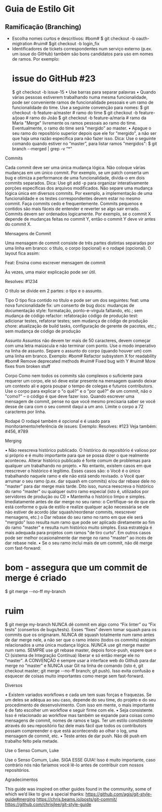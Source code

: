 # Guia de Estilo Git

## Ramificação (Branching)

- Escolha nomes curtos e descritivos:
	#bom# $ git checkout -b oauth-migtration
	#ruim# $git checkout -b login_fix
- Identificadores de tickets correspondentes num serviço externo (p.ex. um issue do GitHub) também são bons candidatos para uso em nomes de ramos. Por exemplo:
	# issue do GitHub #23
	$ git checkout -b issue-15
•	Use barras para separar palavras
•	Quando várias pessoas estiverem trabalhando numa mesma funcionalidade, pode ser conveniente ramos de funcionalidade pessoais e um ramo de funcionalidade do time. Use a seguinte convenção para nomes:
	$ git checkout -b feature-a/master # ramo do time
	$ git checkout -b feature-a/joao # ramo do João
	$ git checkout -b feature-a/maria # ramo da Maria
	"Merge" livremente os ramos pessoais ao ramo do time. Eventualmente, o ramo do time será "mergido" ao master.
•	Apague o seu ramo do repositório superior depois que ele for "mergido", a não ser que haja uma razão específica para não fazer isso.
	Dica: Use o seguinte comando quando estiver no “master”, para listar ramos "mergidos": 
	$ git branch --merged | grep -v “\*”

Commits

Cada commit deve ser uma única mudança lógica. Não coloque várias mudanças em um único commit. Por exemplo, se um patch conserta um bug e otimiza a performance de uma funcionalidade, divida-o em dois commits separados.
Dica: Use git add -p para organizar interativamente porções específicas dos arquivos modificados.
Não separe uma mudança lógica única em diversos commits. Por exemplo, a implementação de uma funcionalidade e os testes correspondentes devem estar no mesmo commit.
Faça commits cedo e frequentemente. Commits pequenos e contidos são mais fáceis de entender e reverter se algo sair errado.
Commits devem ser ordenados logicamente. Por exemplo, se o commit X depende de mudanças feitas no commit Y, então o commit Y deve vir antes do commit X.

Mensagens de Commit

Uma mensagem de commit consiste de três partes distintas separadas por uma linha em branco: o título, o corpo (opcional) e o rodapé (opcional). O layout fica assim:

Feat: Ensina como escrever mensagem de commit

Às vezes, uma maior explicação pode ser útil.

Resolves: #1234

O título se divide em 2 partes: o tipo e o assunto.

Tipo
O tipo fica contido no título e pode ser um dos seguintes:
feat: uma nova funcionalidade
fix: um conserto de bug
docs: mudanças de documentação
style: formatação, ponto-e-vírgula faltando, etc.; sem mudança de código
refactor: refatoração código de produção
test: adicionar testes, refatorar testes; sem mudança de código de produção
chore: atualização de build tasks, configuração de gerente de pacotes, etc.; sem mudança de código de produção

Assunto
Assuntos não devem ter mais de 50 caracteres, devem começar com uma letra maiúscula e não terminar com ponto. Use o modo imperativo na linha de assunto. Separe o assunto do corpo (quando houver um) com uma linha em branco.
Exemplo: #bom# Refactor subsystem X for readability #bom# Remove deprecated methods #ruim# Fixed bug with Y #ruim# More fixes from broken stuff

Corpo
Como nem todos os commits são complexos o suficiente para requerer um corpo, ele só deve estar presente na mensagem quando deixar um contexto ali e agora poupar o tempo de colegas e futuros contributors. 
Use o corpo para explicar o "o quê?" e o "por quê?" de um commit, não o "como?" – o código é que deve fazer isso. 
Quando escrever uma mensagem de commit, pense no que você mesmo precisaria saber se você desse de cara com o seu commit daqui a um ano.
Limite o corpo a 72 caracteres por linha.

Rodapé
O rodapé também é opcional e é usado para monitoramento/referência de issues:
Exemplo: 
Resolves: #123
Veja também: #456, #789

Merging

•	Não reescreva histórico publicado. O histórico do repositório é valioso por si próprio e é muito importante para que se possa dizer o que realmente aconteceu. Alterar histórico publicado é fonte comum de problemas para qualquer um trabalhando no projeto.
•	No entanto, existem casos em que reescrever o histórico é legítimo. Esses casos são:
o	Você é o único trabalhando naquele ramo e ele não está sendo revisado.
o	Você quer arrumar o seu ramo (p.ex. dar squash em commits) e/ou dar rebase dele no “master” para dar merge mais tarde.
Dito isso, nunca reescreva o histórico do ramo "master" ou qualquer outro ramo especial (isto é, utilizados por servidores de produção ou CI)
•	Mantenha o histórico limpo e simples. Imediatamente antes de dar merge no seu ramo:
o	Certifique-se de que ele está conforme o guia de estilo e realize qualquer ação necessária se ele não estiver de acordo (dar squash/reordenar commits, reescrever mensagens, etc.)
o	Dar rebase do seu ramo no ramo em que ele será "mergido"
Isso resulta num ramo que pode ser aplicado diretamente ao fim do ramo "master" e resulta num histórico muito simples.
Essa estratégia é mais adequada para projetos com ramos "de tiro curto". Em outros casos pode ser melhor ocasionalmente dar merge no ramo "master" ao incés de dar rebase nele.
•	Se o seu ramo inclui mais de um commit, não dê merge com fast-forward:
# bom - assegura que um commit de merge é criado
$ git merge --no-ff my-branch
# ruim
$ git merge my-branch
NUNCA dê commit em algo como “Fix linter” ou “Fix tests” (consertos de bugs/tests). Esses “fixes” devem tomar squash para os commits que os originaram.
NUNCA dê squash totalmente num ramo antes de dar merge nele, a não ser que o ramo inteiro (todos os commits) estejam relacionados a uma única mudança lógica.
NUNCA use git merge master num ramo. SEMPRE use git rebase master, depois force-push, espere que o CI (sistema de Integração Contínua) liberar e só então merge ele no "master".
A CONVENÇÃO é sempre usar a interface web do Github para dar merge no "master" e NUNCA usar Git na linha de comando (isto é, git checkout master; git merge --no-ff branch; git push). Isso evita confusão e esquecer de coisas muito importantes como merge sem fast-forward.

Diversos

•	Existem variados workflows e cada um tem suas forças e fraquezas. Se um deles se adéqua ao seu caso, depende do seu time, do projeto e do seu procedimento de desenvolvimento.
Com isso em mente, o mais importante é de fato escolher um workflow e seguir firme com ele.
•	Seja consistente. Isso é relacionado ao workflow mas também se expande para coisas como mensagens de commit, nomes de ramos e tags. Ter um estilo constistente através do seu repositório faz dele mais fácil que todos os contributors possam compreender o que está acontecendo ao olhar o log, uma mensagem de commit, etc.
•	Teste antes de dar push. Não dê push em trabalho feito pela metade.

Use o Senso Comum, Luke

Use o Senso Comum, Luke. SIGA ESSE GUIA! Isso é muito importante, caso contrário nós não faríamos você lê-lo antes de contribuir com nossos repositórios.

Agradecimentos

This guide was inspired on other guides found in the community, some of which we’d like to give a special thanks:
https://github.com/agis/git-style-guide#merging
https://chris.beams.io/posts/git-commit/
https://github.com/chrisjlee/git-style-guide
